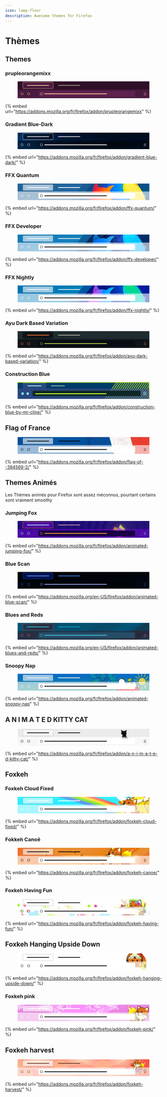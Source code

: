 ```yaml
---
icon: lamp-floor
description: Awesome themes for Firefox
---
```


# Thèmes

## Themes

### prupleorangemixx

<figure><img src="../../../../.gitbook/assets/3906023.svg" alt=""><figcaption></figcaption></figure>

{% embed url="https://addons.mozilla.org/fr/firefox/addon/prupleorangemixx" %}

### Gradient Blue-Dark

<figure><img src="../../../../.gitbook/assets/3815607.svg" alt=""><figcaption></figcaption></figure>

{% embed url="https://addons.mozilla.org/fr/firefox/addon/gradient-blue-dark/" %}

### FFX Quantum

<figure><img src="../../../../.gitbook/assets/3731929.svg" alt=""><figcaption></figcaption></figure>

{% embed url="https://addons.mozilla.org/fr/firefox/addon/ffx-quantum/" %}

### FFX Developer

<figure><img src="../../../../.gitbook/assets/3725230.svg" alt=""><figcaption></figcaption></figure>

{% embed url="https://addons.mozilla.org/fr/firefox/addon/ffx-developer/" %}

### FFX Nightly

<figure><img src="../../../../.gitbook/assets/3732338.svg" alt=""><figcaption></figcaption></figure>

{% embed url="https://addons.mozilla.org/fr/firefox/addon/ffx-nightly/" %}

### Ayu Dark Based Variation

<figure><img src="../../../../.gitbook/assets/3813878.svg" alt=""><figcaption></figcaption></figure>

{% embed url="https://addons.mozilla.org/fr/firefox/addon/ayu-dark-based-variation/" %}

### Construction Blue

<figure><img src="../../../../.gitbook/assets/2848135.png" alt=""><figcaption></figcaption></figure>

{% embed url="https://addons.mozilla.org/fr/firefox/addon/construction-blue-by-mr-cline/" %}

## Flag of France

<figure><img src="../../../../.gitbook/assets/3514639.svg" alt=""><figcaption></figcaption></figure>

{% embed url="https://addons.mozilla.org/fr/firefox/addon/flag-of--384569-2/" %}

## Themes Animés

Les Thèmes animés pour Firefox sont assez méconnus, pourtant certains sont vraiment smoothy

### Jumping Fox

<figure><img src="../../../../.gitbook/assets/3832106.svg" alt=""><figcaption></figcaption></figure>

{% embed url="https://addons.mozilla.org/fr/firefox/addon/animated-jumping-fox/" %}

### Blue Scan

<figure><img src="../../../../.gitbook/assets/3833944.svg" alt=""><figcaption></figcaption></figure>

{% embed url="https://addons.mozilla.org/en-US/firefox/addon/animated-blue-scan/" %}

### Blues and Reds

<figure><img src="../../../../.gitbook/assets/3833901.svg" alt=""><figcaption></figcaption></figure>

{% embed url="https://addons.mozilla.org/en-US/firefox/addon/animated-blues-and-reds/" %}

### Snoopy Nap

<figure><img src="../../../../.gitbook/assets/3208910.svg" alt=""><figcaption></figcaption></figure>

{% embed url="https://addons.mozilla.org/fr/firefox/addon/animated-snoopy-nap" %}

## A N I M A T E D KITTY CAT

<figure><img src="../../../../.gitbook/assets/3504242.svg" alt=""><figcaption></figcaption></figure>

{% embed url="https://addons.mozilla.org/fr/firefox/addon/a-n-i-m-a-t-e-d-kitty-cat/" %}

## Foxkeh

### Foxkeh Cloud Fixed

<figure><img src="../../../../.gitbook/assets/3657245.svg" alt=""><figcaption></figcaption></figure>

{% embed url="https://addons.mozilla.org/fr/firefox/addon/foxkeh-cloud-fixed/" %}

### Fokkeh Canoë

<figure><img src="../../../../.gitbook/assets/2926885.svg" alt=""><figcaption></figcaption></figure>

{% embed url="https://addons.mozilla.org/fr/firefox/addon/foxkeh-canoe/" %}

### Foxkeh Having Fun

<figure><img src="../../../../.gitbook/assets/2967679.svg" alt=""><figcaption></figcaption></figure>

{% embed url="https://addons.mozilla.org/fr/firefox/addon/foxkeh-having-fun/" %}

## Foxkeh Hanging Upside Down

<figure><img src="../../../../.gitbook/assets/2985269.svg" alt=""><figcaption></figcaption></figure>

{% embed url="https://addons.mozilla.org/fr/firefox/addon/foxkeh-hanging-upside-down/" %}

### Foxkeh pink

<figure><img src="../../../../.gitbook/assets/2955101.svg" alt=""><figcaption></figcaption></figure>

{% embed url="https://addons.mozilla.org/fr/firefox/addon/foxkeh-pink/" %}

## Foxkeh harvest

<figure><img src="../../../../.gitbook/assets/2976226.svg" alt=""><figcaption></figcaption></figure>

{% embed url="https://addons.mozilla.org/fr/firefox/addon/foxkeh-harvest/" %}











